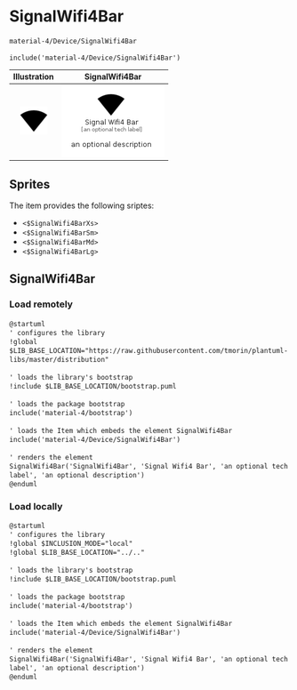 # SignalWifi4Bar


```text
material-4/Device/SignalWifi4Bar
```

```text
include('material-4/Device/SignalWifi4Bar')
```



| Illustration | SignalWifi4Bar |
| :---: | :---: |
| ![illustration for Illustration](../../material-4/Device/SignalWifi4Bar.png) | ![illustration for SignalWifi4Bar](../../material-4/Device/SignalWifi4Bar.Local.png) |



## Sprites
The item provides the following sriptes:

- `<$SignalWifi4BarXs>`
- `<$SignalWifi4BarSm>`
- `<$SignalWifi4BarMd>`
- `<$SignalWifi4BarLg>`





## SignalWifi4Bar

### Load remotely
```plantuml
@startuml
' configures the library
!global $LIB_BASE_LOCATION="https://raw.githubusercontent.com/tmorin/plantuml-libs/master/distribution"

' loads the library's bootstrap
!include $LIB_BASE_LOCATION/bootstrap.puml

' loads the package bootstrap
include('material-4/bootstrap')

' loads the Item which embeds the element SignalWifi4Bar
include('material-4/Device/SignalWifi4Bar')

' renders the element
SignalWifi4Bar('SignalWifi4Bar', 'Signal Wifi4 Bar', 'an optional tech label', 'an optional description')
@enduml
```

### Load locally
```plantuml
@startuml
' configures the library
!global $INCLUSION_MODE="local"
!global $LIB_BASE_LOCATION="../.."

' loads the library's bootstrap
!include $LIB_BASE_LOCATION/bootstrap.puml

' loads the package bootstrap
include('material-4/bootstrap')

' loads the Item which embeds the element SignalWifi4Bar
include('material-4/Device/SignalWifi4Bar')

' renders the element
SignalWifi4Bar('SignalWifi4Bar', 'Signal Wifi4 Bar', 'an optional tech label', 'an optional description')
@enduml
```

